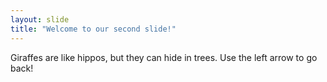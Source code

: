 ```yaml
---
layout: slide
title: "Welcome to our second slide!"
---
```

Giraffes are like hippos, but they can hide in trees.
Use the left arrow to go back!
